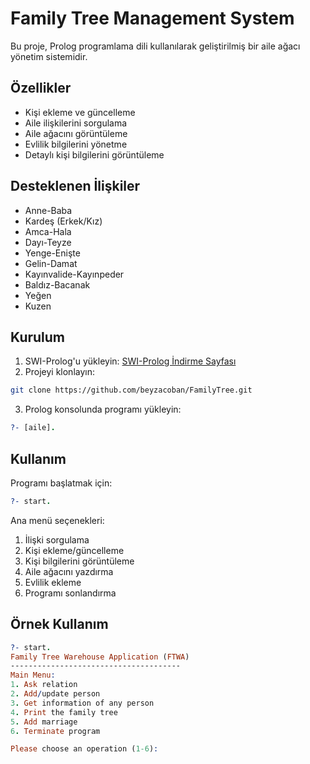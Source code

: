 # Family Tree Management System

Bu proje, Prolog programlama dili kullanılarak geliştirilmiş bir aile ağacı yönetim sistemidir.

## Özellikler

- Kişi ekleme ve güncelleme
- Aile ilişkilerini sorgulama
- Aile ağacını görüntüleme
- Evlilik bilgilerini yönetme
- Detaylı kişi bilgilerini görüntüleme

## Desteklenen İlişkiler

- Anne-Baba
- Kardeş (Erkek/Kız)
- Amca-Hala
- Dayı-Teyze
- Yenge-Enişte
- Gelin-Damat
- Kayınvalide-Kayınpeder
- Baldız-Bacanak
- Yeğen
- Kuzen

## Kurulum

1. SWI-Prolog'u yükleyin: [SWI-Prolog İndirme Sayfası](https://www.swi-prolog.org/download/stable)
2. Projeyi klonlayın:
```bash
git clone https://github.com/beyzacoban/FamilyTree.git
```
3. Prolog konsolunda programı yükleyin:
```prolog
?- [aile].
```

## Kullanım

Programı başlatmak için:
```prolog
?- start.
```

Ana menü seçenekleri:
1. İlişki sorgulama
2. Kişi ekleme/güncelleme
3. Kişi bilgilerini görüntüleme
4. Aile ağacını yazdırma
5. Evlilik ekleme
6. Programı sonlandırma

## Örnek Kullanım

```prolog
?- start.
Family Tree Warehouse Application (FTWA)
--------------------------------------
Main Menu:
1. Ask relation
2. Add/update person
3. Get information of any person
4. Print the family tree
5. Add marriage
6. Terminate program

Please choose an operation (1-6): 
```
